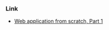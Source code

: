 ### Link
- [Web application from scratch, Part 1](https://defn.io/2018/02/25/web-app-from-scratch-01/)